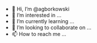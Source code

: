 - 👋 Hi, I’m @agborkowski
- 👀 I’m interested in ...
- 🌱 I’m currently learning ...
- 💞️ I’m looking to collaborate on ...
- 📫 How to reach me ...

<!---
agborkowski/agborkowski is a ✨ special ✨ repository because its `README.md` (this file) appears on your GitHub profile.
You can click the Preview link to take a look at your changes.
--->
